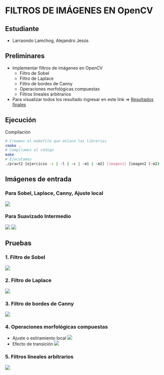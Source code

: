 # FILTROS DE IMÁGENES EN OpenCV
## Estudiante
- Larraondo Lamchog, Alejandro Jesús


## Preliminares
- Implementar filtros de imágenes en OpenCV
    - Filtro de Sobel
    - Filtro de Laplace
    - Filtro de bordes de Canny
    - Operaciones morfológicas compuestas
    - Filtros lineales arbitrarios
- Para visualizar todos los resultado ingresar en este link => [Resultados finales](https://github.com/jhuni45/TCG-Laboratorio/tree/master/Practicas/Practica%202/Alejandro/Output)    

## Ejecución
Compilación
```bash
# Creamos el makefile que enlace las librerias
cmake .
# Compilamos el código
make
# Ejecutamos
./pract2 [ejercicio -s | -l | -c | -m1 | -m2] [imagen1] [imagen2 (-m2) ]
```


## Imágenes de entrada 
### Para Sobel, Laplace, Canny, Ajuste local
![](Input/guy.png)

### Para Suavizado Intermedio
![](Input/field.jpg)
![](Input/lake.jpg)

## Pruebas

### 1. Filtro de Sobel
![](Output/sobel.gif)
### 2. Filtro de Laplace
![](Output/laplace.gif)
### 3. Filtro de bordes de Canny
![](Output/canny.gif)
### 4. Operaciones morfológicas compuestas
- Ajuste o estiramiento local
![](Output/adjust.gif)
- Efecto de transición
![](Output/smoothing.gif)
### 5. Filtros lineales arbitrarios
![](Output/arbitrary.gif)
